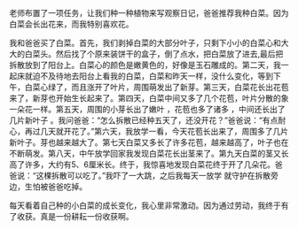 老师布置了一项任务，让我们种一种植物来写观察日记，爸爸推荐我种白菜。因为白菜会长出花来，而我特别喜欢花。

我和爸爸买了白菜。首先，我们剥掉白菜的大部分叶子，只剩下小小的白菜心和大大的白菜头。然后找了个原来装饼干的盒子，倒了点水，把白菜放了进去,最后把拆散放到了阳台上。白菜心的颜色是嫩黄色的，好像是玉石雕成的。第二天，我一起床就迫不及待地去阳台上看我的白菜，白菜和昨天一样，没什么变化，等到下午，白菜心绿了，而且涨开了叶片，周围萌发出了新芽。第三天，白菜花长出花苞来了，新芽也开始生长起来了。第四天，白菜中间又多了几个花苞，叶片分散的象一朵花一样。第五天，周围的小芽长出了嫩叶 ，花苞也多了诸多 ，中间还长出了几片新叶子 。我问爸爸：“怎么拆散已经种五天了，还没开花？”爸爸说：“有点耐心，再过几天就开花了。”第六天，我放学一看，今天花苞长出来了，周围多了几片新叶子。芽也越来越大了。第七天白菜又多长了许多花苞，越来越高了，叶子也在不断萌发。第八天，中午放学回家我发现白菜花长出茎来了。第九天白菜的茎又长高了许多，大约有5、6厘米长。终于，我惊喜地发现白菜花终于开了几朵花。爸爸说：“这棵拆散可以吃了。”我吓了一大跳，之后我每天一放学 就守护在拆散旁边，生怕被爸爸吃掉。

每天看着自己种的小白菜的成长变化，我心里非常激动。因为通过劳动，我终于有了收获。真是一份耕耘一份收获啊。

